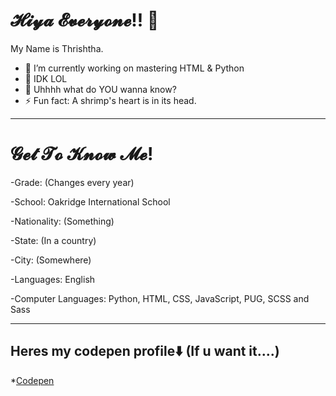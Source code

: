 <h1> 𝓗𝓲𝔂𝓪 𝓔𝓿𝓮𝓻𝔂𝓸𝓷𝓮!! 👋</h1>
My Name is Thrishtha.

- 🔭 I’m currently working on mastering HTML & Python
- 🤔 IDK LOL
- 💬 Uhhhh what do YOU wanna know? 
- ⚡ Fun fact: A shrimp's heart is in its head.

<hr>
<h1>𝓖𝓮𝓽 𝓣𝓸 𝓚𝓷𝓸𝔀 𝓜𝓮!</h1>

-Grade: (Changes every year)

-School: Oakridge International School

-Nationality: (Something)

-State: (In a country)

-City: (Somewhere)

-Languages: English

-Computer Languages: Python, HTML, CSS, JavaScript, PUG, SCSS and Sass
<hr>

<h2>Heres my codepen profile⬇️ (If u want it....)</h2>

*[Codepen](https://codepen.io/Thrishtha-Kachraj-2359)





